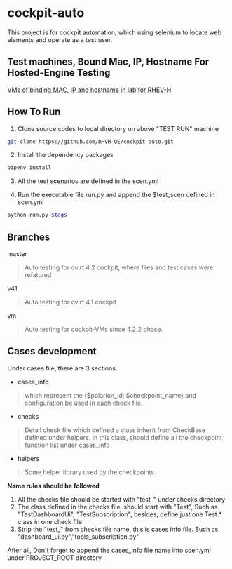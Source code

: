 # cockpit-auto

This project is for cockpit automation, which using selenium to locate web elements and operate as a test user.

## Test machines, Bound Mac, IP, Hostname For Hosted-Engine Testing

[VMs of binding MAC, IP and hostname in lab for RHEV-H](http://red.ht/2Dq5dcO)


## How To Run

1. Clone source codes to local directory on above "TEST RUN" machine
```bash
git clone https://github.com/RHVH-QE/cockpit-auto.git
```
2. Install the dependency packages
```bash
pipenv install
```
3. All the test scenarios are defined in the scen.yml

4. Run the executable file run.py and append the $test_scen defined in scen.yml
```bash
python run.py $tags
```

## Branches
master
> Auto testing for ovirt 4.2 cockpit, where files and test cases were refatored

v41
> Auto testing for ovirt 4.1 cockpit

vm
> Auto testing for cockpit-VMs since 4.2.2 phase.

## Cases development
Under cases file, there are 3 sections.

- cases_info
> which represent the {$polarion_id: $checkpoint_name} and configuration be used in each check file.
- checks
> Detail check file which defined a class inherit from CheckBase defined under helpers. In this class, should define all the checkpoint function list under cases_info
- helpers
> Some helper library used by the checkpoints

**Name rules should be followed**
1. All the checks file should be started with "test_" under checks directory
2. The class defined in the checks file, should start with "Test", Such as "TestDashboardUi", "TestSubscription", besides, define just one Test.* class in one check file
3. Strip the "test_" from checks file name, this is cases info file. Such as "dashboard_ui.py","tools_subscription.py"

After all, Don't forget to append the cases_info file name into scen.yml under PROJECT_ROOT directory
